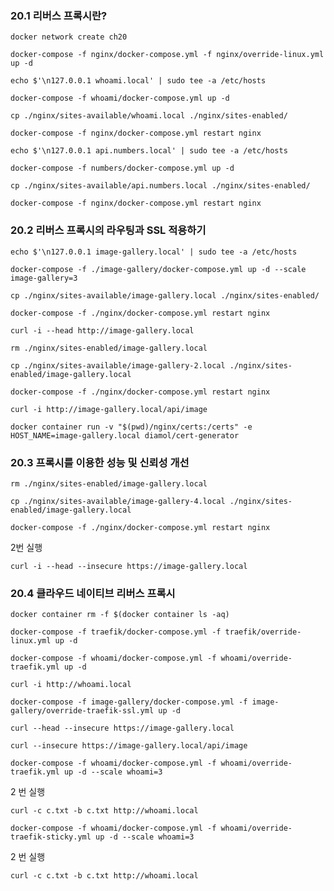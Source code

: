 ### 20.1 리버스 프록시란?

``docker network create ch20``

``docker-compose -f nginx/docker-compose.yml -f nginx/override-linux.yml up -d``

``echo $'\n127.0.0.1 whoami.local' | sudo tee -a /etc/hosts``

``docker-compose -f whoami/docker-compose.yml up -d``

``cp ./nginx/sites-available/whoami.local ./nginx/sites-enabled/``

``docker-compose -f nginx/docker-compose.yml restart nginx``

``echo $'\n127.0.0.1 api.numbers.local' | sudo tee -a /etc/hosts``

``docker-compose -f numbers/docker-compose.yml up -d``

``cp ./nginx/sites-available/api.numbers.local ./nginx/sites-enabled/``

``docker-compose -f nginx/docker-compose.yml restart nginx``

### 20.2 리버스 프록시의 라우팅과 SSL 적용하기

``echo $'\n127.0.0.1 image-gallery.local' | sudo tee -a /etc/hosts``

``docker-compose -f ./image-gallery/docker-compose.yml up -d --scale image-gallery=3``

``cp ./nginx/sites-available/image-gallery.local ./nginx/sites-enabled/``

``docker-compose -f ./nginx/docker-compose.yml restart nginx``

``curl -i --head http://image-gallery.local``

``rm ./nginx/sites-enabled/image-gallery.local``

``cp ./nginx/sites-available/image-gallery-2.local ./nginx/sites-enabled/image-gallery.local``

``docker-compose -f ./nginx/docker-compose.yml restart nginx``

``curl -i http://image-gallery.local/api/image``

``docker container run -v "$(pwd)/nginx/certs:/certs" -e HOST_NAME=image-gallery.local diamol/cert-generator``

### 20.3 프록시를 이용한 성능 및 신뢰성 개선

``rm ./nginx/sites-enabled/image-gallery.local``

``cp ./nginx/sites-available/image-gallery-4.local ./nginx/sites-enabled/image-gallery.local``

``docker-compose -f ./nginx/docker-compose.yml restart nginx``

2번 실행

``curl -i --head --insecure https://image-gallery.local``

### 20.4 클라우드 네이티브 리버스 프록시

``docker container rm -f $(docker container ls -aq)``

``docker-compose -f traefik/docker-compose.yml -f traefik/override-linux.yml up -d``

``docker-compose -f whoami/docker-compose.yml -f whoami/override-traefik.yml up -d``

``curl -i http://whoami.local``

``docker-compose -f image-gallery/docker-compose.yml -f image-gallery/override-traefik-ssl.yml up -d``

``curl --head --insecure https://image-gallery.local``

``curl --insecure https://image-gallery.local/api/image``

``docker-compose -f whoami/docker-compose.yml -f whoami/override-traefik.yml up -d --scale whoami=3``

2 번 실행

``curl -c c.txt -b c.txt http://whoami.local``

``docker-compose -f whoami/docker-compose.yml -f whoami/override-traefik-sticky.yml up -d --scale whoami=3``

2 번 실행

``curl -c c.txt -b c.txt http://whoami.local``